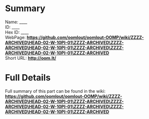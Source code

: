 
Summary
=================
  
Name: ____    
ID: ____   
Hex ID: ____   
WebPage: __https://github.com/oomlout/oomlout-OOMP/wiki/ZZZZ-ARCHIVED\HEAD-02-W-10PI-01\ZZZZ-ARCHIVED\ZZZZ-ARCHIVED\HEAD-02-W-10PI-01\ZZZZ-ARCHIVED\ZZZZ-ARCHIVED\HEAD-02-W-10PI-01\ZZZZ-ARCHIVED__   
Short URL: __http://oom.lt/__   

Full Details
==========================
Full summary of this part can be found in the wiki:   
__https://github.com/oomlout/oomlout-OOMP/wiki/ZZZZ-ARCHIVED\HEAD-02-W-10PI-01\ZZZZ-ARCHIVED\ZZZZ-ARCHIVED\HEAD-02-W-10PI-01\ZZZZ-ARCHIVED\ZZZZ-ARCHIVED\HEAD-02-W-10PI-01\ZZZZ-ARCHIVED__    

